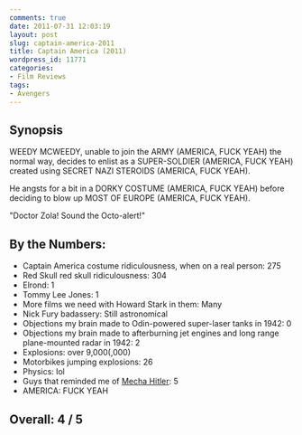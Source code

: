 ```yaml
---
comments: true
date: 2011-07-31 12:03:19
layout: post
slug: captain-america-2011
title: Captain America (2011)
wordpress_id: 11771
categories:
- Film Reviews
tags:
- Avengers
---
```


## Synopsis

WEEDY MCWEEDY, unable to join the ARMY (AMERICA, FUCK YEAH) the normal way, decides to enlist as a SUPER-SOLDIER (AMERICA, FUCK YEAH) created using SECRET NAZI STEROIDS (AMERICA, FUCK YEAH).

He angsts for a bit in a DORKY COSTUME (AMERICA, FUCK YEAH) before deciding to blow up MOST OF EUROPE (AMERICA, FUCK YEAH).

"Doctor Zola! Sound the Octo-alert!"

## By the Numbers:

  * Captain America costume ridiculousness, when on a real person: 275
  * Red Skull red skull ridiculousness: 304
  * Elrond: 1
  * Tommy Lee Jones: 1
  * More films we need with Howard Stark in them: Many
  * Nick Fury badassery: Still astronomical
  * Objections my brain made to Odin-powered super-laser tanks in 1942: 0
  * Objections my brain made to afterburning jet engines and long range plane-mounted radar in 1942: 2
  * Explosions: over 9,000(,000)
  * Motorbikes jumping explosions: 26
  * Physics: lol
  * Guys that reminded me of [Mecha Hitler](http://sprocketink.com/wp-content/uploads/2011/07/hitler-wolfenstein-3d.jpg): 5
  * AMERICA: FUCK YEAH

## Overall: 4 / 5
